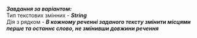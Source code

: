 ***Завдання за варіантом:***<br>
Тип текстових змінних - ***String*** <br>
Дія з рядком - ***В кожному реченні заданого тексту змінити місцями перше та останнє слово, не змінивши довжини речення***